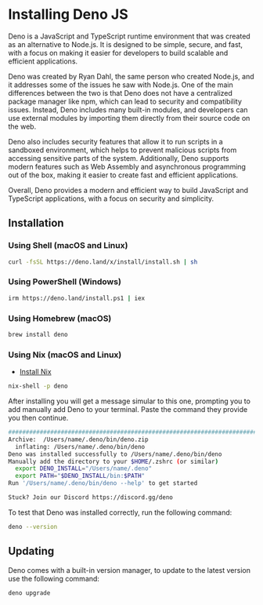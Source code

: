 # Installing Deno JS

Deno is a JavaScript and TypeScript runtime environment that was created as an alternative to Node.js. It is designed to be simple, secure, and fast, with a focus on making it easier for developers to build scalable and efficient applications.

Deno was created by Ryan Dahl, the same person who created Node.js, and it addresses some of the issues he saw with Node.js. One of the main differences between the two is that Deno does not have a centralized package manager like npm, which can lead to security and compatibility issues. Instead, Deno includes many built-in modules, and developers can use external modules by importing them directly from their source code on the web.

Deno also includes security features that allow it to run scripts in a sandboxed environment, which helps to prevent malicious scripts from accessing sensitive parts of the system. Additionally, Deno supports modern features such as Web Assembly and asynchronous programming out of the box, making it easier to create fast and efficient applications.

Overall, Deno provides a modern and efficient way to build JavaScript and TypeScript applications, with a focus on security and simplicity.

## Installation

### Using Shell (macOS and Linux)

```sh
curl -fsSL https://deno.land/x/install/install.sh | sh
```

### Using PowerShell (Windows)

```sh
irm https://deno.land/install.ps1 | iex
```

### Using Homebrew (macOS)

```sh
brew install deno
```

### Using Nix (macOS and Linux)

- [Install Nix](/nix-package-manager)

```sh
nix-shell -p deno
```

After installing you will get a message simular to this one, prompting you to add manually add Deno to your terminal. Paste the command they provide you then continue.

```sh
######################################################################## 100.0%
Archive:  /Users/name/.deno/bin/deno.zip
  inflating: /Users/name/.deno/bin/deno
Deno was installed successfully to /Users/name/.deno/bin/deno
Manually add the directory to your $HOME/.zshrc (or similar)
  export DENO_INSTALL="/Users/name/.deno"
  export PATH="$DENO_INSTALL/bin:$PATH"
Run '/Users/name/.deno/bin/deno --help' to get started

Stuck? Join our Discord https://discord.gg/deno
```

To test that Deno was installed correctly, run the following command:

```sh
deno --version
```

## Updating

Deno comes with a built-in version manager, to update to the latest version use the following command:

```sh
deno upgrade
```
